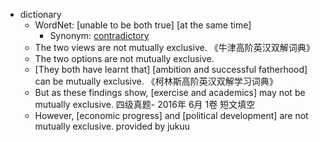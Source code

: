 - dictionary 
    - WordNet: [unable to be both true] [at the same time]
        - Synonym: [contradictory](((Ly2CB3FhL)))
    - The two views are not mutually exclusive. 《牛津高阶英汉双解词典》
    - The two options are not mutually exclusive. 
    - [They both have learnt that] [ambition and successful fatherhood] can be mutually exclusive. 《柯林斯高阶英汉双解学习词典》
    - But as these findings show, [exercise and academics] may not be mutually exclusive. 四级真题- 2016年 6月 1卷 短文填空
    - However, [economic progress] and [political development] are not mutually exclusive. provided by jukuu
